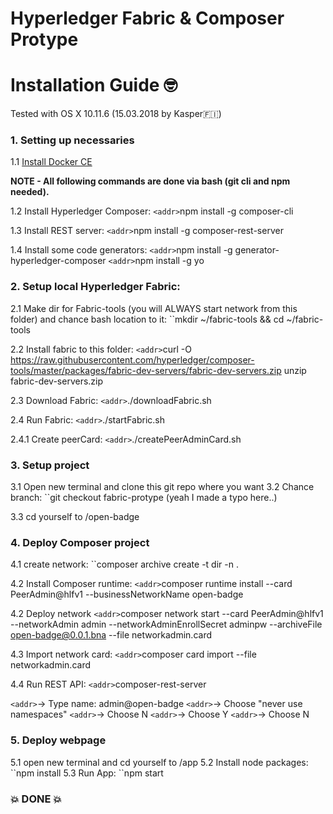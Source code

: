 # Hyperledger Fabric & Composer Protype
<h1>Installation Guide 🤓 </h1>

Tested with OS X 10.11.6 (15.03.2018 by Kasper🇫🇮)

<h3>1. Setting up necessaries</h3>

1.1  [Install Docker CE](https://docs.docker.com/install/)

<strong>NOTE - All following commands are done via bash (git cli and npm needed). </strong>

1.2 Install Hyperledger Composer:
`<addr>`npm install -g composer-cli

1.3 Install REST server:
`<addr>`npm install -g composer-rest-server

1.4 Install some code generators:
`<addr>`npm install -g generator-hyperledger-composer
`<addr>`npm install -g yo

<h3>2. Setup local Hyperledger Fabric:</h3>
2.1 Make dir for Fabric-tools (you will ALWAYS start network from this folder) and chance bash location to it:
`<addr>`mkdir ~/fabric-tools && cd ~/fabric-tools

2.2 Install fabric to this folder:
`<addr>`curl -O https://raw.githubusercontent.com/hyperledger/composer-tools/master/packages/fabric-dev-servers/fabric-dev-servers.zip unzip fabric-dev-servers.zip

2.3 Download Fabric:
`<addr>`./downloadFabric.sh

2.4 Run Fabric:
`<addr>`./startFabric.sh

2.4.1 Create peerCard:
`<addr>`./createPeerAdminCard.sh

<h3>3. Setup project</h3>
3.1 Open new terminal and clone this git repo where you want
3.2 Chance branch:
`<addr>`git checkout fabric-protype
(yeah I made a typo here..)

3.3 cd yourself to /open-badge

<h3>4. Deploy Composer project</h3>
4.1 create network:
`<addr>`composer archive create -t dir -n .

4.2 Install Composer runtime:
`<addr>`composer runtime install --card PeerAdmin@hlfv1 --businessNetworkName open-badge

4.2 Deploy network
`<addr>`composer network start --card PeerAdmin@hlfv1 --networkAdmin admin --networkAdminEnrollSecret adminpw --archiveFile open-badge@0.0.1.bna --file networkadmin.card

4.3 Import network card:
`<addr>`composer card import --file networkadmin.card

4.4 Run REST API:
`<addr>`composer-rest-server

`<addr>`-> Type name: admin@open-badge
`<addr>`-> Choose "never use namespaces"
`<addr>`-> Choose N
`<addr>`-> Choose Y
`<addr>`-> Choose N

<h3>5. Deploy webpage</h3>
5.1 open new terminal and cd yourself to <gitrepo>/app
5.2 Install node packages:
`<addr>`npm install
5.3 Run App:
`<addr>`npm start

<h3>💥 DONE 💥</h3>



















